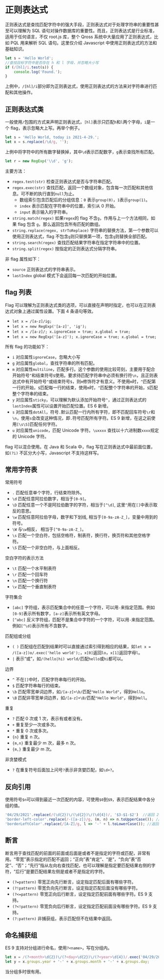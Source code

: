 # 正则表达式

正则表达式是查找匹配字符中的强大手段，正则表达式对于处理字符串的重要性甚至可以理解为 SQL 语句对操作数据库的重要性。而且，正则表达式是行业标准，适用于任何语言，不仅 root.js 库，整个 Qross 系统中大量应用了正则表达式，比如 PQL 用来解析 SQL 语句。这里仅介绍 Javascript 中使用正则表达式的方法和基础知识。

```javascript
let s = 'Hello World';
//查找目标字符中是否存在 h 和 l 字母，并忽略大小写
if (/[hl]/i.test(s)) {
    console.log('Found.');
}
```

上例中，`/[hl]/i`部分即为正则表达式，使用正则表达式的方法来对字符串进行匹配和其他操作。

## 正则表达式类

一般使用`/`包围的方式来声明正则表达式，`[hl]`表示只匹配`h`和`l`两个字母，`i`是一个 flag，表示忽略大上写。再举个例子。

```javascript
let s = 'Hello World, today is 2021-4-29.';
let x = s.replace(/\d/g, '');
```

上例中将字符中的所有数字替换掉，其中`\d`表示匹配数字，`g`表示查找所有匹配。

```javascript
let r = new RegExp('\\d', 'g');
```

主要方法：

* `regex.test(str)` 检查正则表达式是否与字符串匹配。
* `regex.exec(str)` 查找匹配，返回一个数组对象，包含每一次匹配和其他信息。可不断的执行直到`null`为止。
    + 数组索引包含匹配后的分组信息：`0` 表示`group(0)`，`1`表示`group(1)`。    
    + `index` 表示匹配在字符串中的位置，索引从 0 开始。
    + `input` 表示输入的字符串。
* `string.match(regex)` 如果`regex`的 flag 不含`g`，作用与上一个方法相同，如果 flag 包含 `g`，那么返回包含所有匹配的数组。
* `string.replace(regex, strToReplace)` 字符串的替换方法，第一个参数可以使用正则表达式，flag 不包含`g`则只替换第一项，包含`g`则替换全部匹配。
* `string.search(regex)` 查找匹配结果字符串在指定字符串中的位置。
* `string.split(regex)` 按指定的正则表达式分隔字符串。

非 flag 属性如下：

* `source` 正则表达式的字符串表示。
* `lastIndex` global 模式下会返回每一次匹配的开始位置。

## flag 列表

Flag 可以理解为正则表达式类的选项，可以直接在声明时指定，也可以在正则表达式对象上通过属性设置。下面 4 条语句等效。

* `let x = /[a-z]/ig;`
* `let x = new RegExp('[a-z]', 'ig');`
* `let x = /[a-z]/; x.ignoreCase = true; x.global = true;`
* `let x = new RegExp('[a-z]'); x.ignoreCase = true; x.global = true;`

所有 flag 的功能如下：

* `i` 对应属性`ignoreCase`，忽略大小写
* `g` 对应属性`global`，查找字符串的所有匹配。
* `m` 对应属性`multiline`，匹配多行。这个参数的使用比较苛刻，主要用于配合开始符号`^`和结束符号`$`使用。要求待匹配字符串中必须有换行符`\n`，且正则表达式中有开始符号`^`或结束符号`$`，则`m`修饰符才有意义。不使用`m`时，`^`匹配第一行的开始，`$`匹配每一行的结束，使用`m`时，`^`匹配整个字符串的开始，`$`匹配整个字符串的结束。
* `y` 对应属性`sticky`，可以理解为默认添加开始符号`^`，通过正则表达式的`lastIndex`属性可以设置开始匹配位置。ES 6 新增。
* `s` 对应属性`dotAll`，符号`.`默认匹配一行内所有字符，即不匹配回车符号`\r`和`\n`，使用`s`会改变这种情况，即`.`符号匹配所有字符。ES 9 新增，在这之前使用`[\s\S]`匹配任何字符。
* `u` 对应属性`unicode`，匹配 Unicode 字符。`\uxxxx` 查找以十六进制数`xxxx`规定的 Unicode 字符。

flag 可以混合使用。在 Java 和 Scala 中，flag 写在正则表达式中最前面位置，如`(?i)` 不区分大小写，Javascript 不支持这样写。

## 常用字符表

常用符号

* `.` 匹配任意单个字符，行结束符除外。
* `\d` 匹配任意阿拉伯数字，相当于`[0-9]`。
* `\D` 匹配任意一个不是阿拉伯数字的字符，相当于`[^\d]`, 这里`^`用在`[]`中表示取反的意思。
* `\w` 匹配任意阿拉伯字母，数字和下划线, 相当于`[0-9a-zA-Z_]`，变量中用到的符号。
* `\W` 与`\w`相反， 相当于`[^0-9a-zA-Z_]`。
* `\s` 匹配一个空白符，包括空格符，制表符，换行符，换页符和其他空格字符。
* `\S` 匹配一个非空白符，与上面相反。

空白字符的表示方法

* `\t` 匹配一个水平制表符
* `\r` 匹配一个回车符
* `\n` 匹配一个换行符
* `\v` 匹配一个垂直制表符

字符集合

* `[abc]` 字符组，表示匹配集合中的任意一个字符，可以用`-`来指定范围。例如`[0-9]`表示所有数字，`[a-z]`表示所有英文字母。
* `[^abc]` 反义字符组，匹配不是集合中字符的一个字符，可以用`-`来指定范围。例如`[^\d]`表示所有不含数字。

匹配组或分组

* `( )` 匹配组在匹配到结果时可以直接通过索引得到相应的结果，如`let x = /([a-z])o/.exec('hello world');`，`x[0]`返回`lo`，`x[1]`返回字母`l`。
* `|` 表示“或”，如`/(hello|hi) world/`匹配`hello`或`hi`都可以。

边界

* `^` 不在`[]`中时，匹配字符串每行的开始。
* `$` 匹配字符串每行的结束。
* `\b` 匹配零宽单词边界，如`/[a-z]+\b/`匹配`"Hello World"`，得到`Hello`。
* `\B` 匹配非零宽单词边界，如`/[a-z]+\B/`匹配`"Hello World"`，得到`Hell`。

重复

* `?` 匹配 0 次或 1 次，表示有或者没有。
* `+` 重复至少一次或多次。
* `*` 重复 0 次或多次。
* `{n}` 重复 n 次。
* `{m,n}` 重复最少 m 次，最多 n 次。
* `{m,}` 重复最少 m 次。

非贪婪模式

* `?` 在重复符号后面加上问号`?`表示非贪婪匹配，如`\d+?`。

## 反向引用

使用符号`$n`可以得到最近一次匹配的内容，可使用`$0`到`$9`，表示匹配结果中各分组的值。

```javascript
'04/29/2021'.replace(/(\d{2})\/(\d{2})\/(\d{4})/, '$3-$1-$2')  //返回 2021-04-29
'border-left-color'.replace(/-([a-z])/g, (m, n) => n.toUpperCase()); //返回 borderLeftColor
'borderLeftColor'.replace(/[A-Z]/g, l => '-' + l.toLowerCase()); //返回 border-left-color
```

## 断言

断言用于查找匹配的前面的前面或后面是或者不是指定的字符或匹配，非常有用。“零宽”表示指定的匹配不返回；“正向”表“肯定”、“是”，“负向”表“否定”、“否”；“先行”指从左向右查找匹配，也可以理解是指定要匹配结果右侧的字符，“后行”是要匹配结果左侧是或者不是指定的字符。

* `(?=pattern)` 零宽正向先行断言，设定指定匹配后面有哪些字符。
* `(?!pattern)` 零宽负向先行断言，设定指定匹配后面没有哪些字符。
* `(?<=pattern)` 零宽正向后行断言，设定指定匹配前面有哪些字符。ES 9 支持。
* `(?<!pattern)` 零宽负向后行断言，设定指定匹配前面没有哪些字符。ES 9 支持。
* `(?:pattern)` 非捕获组，表示匹配但不在结果中返回。

## 命名捕获组

ES 9 支持对分组进行命名，使用`?<name>`，写在分组内。

```javascript
let x = /(?<month>\d{2})\/(?<day>\d{2})\/(?<year>\d{4})/.exec('04/29/2021');
let y = x.groups.year + '-' + x.groups.month + '-' + x.groups.day;
```

当分组多时很有用。

	